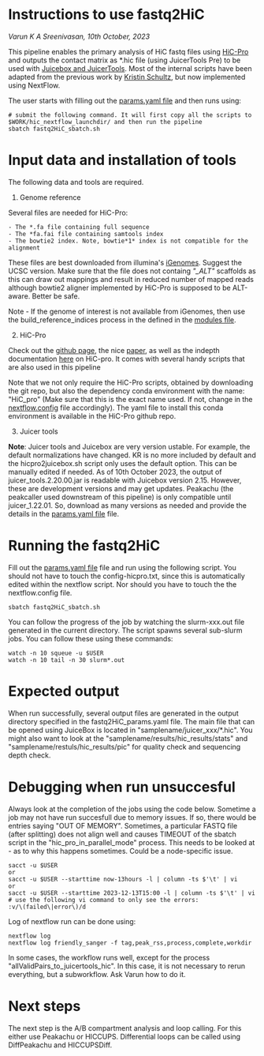 # Instructions to use fastq2HiC

_Varun K A Sreenivasan, 10th October, 2023_

This pipeline enables the primary analysis of HiC fastq files using [HiC-Pro](https://github.com/nservant/HiC-Pro) and outputs the contact matrix as \*.hic file (using JuicerTools Pre) to be used with [Juicebox and JuicerTools](https://github.com/aidenlab/JuicerTools). Most of the internal scripts have been adapted from the previous work by [Kristin Schultz](https://github.com/SpielmannLab/HiC_Analysis.), but now implemented using NextFlow.

The user starts with filling out the [params.yaml file](fastq2HiC/fastq2HiC_params.yaml) and then runs using:

    # submit the following command. It will first copy all the scripts to $WORK/hic_nextflow_launchdir/ and then run the pipeline
    sbatch fastq2HiC_sbatch.sh

# Input data and installation of tools

The following data and tools are required.

1. Genome reference

Several files are needed for HiC-Pro:

    - The *.fa file containing full sequence
    - The *fa.fai file containing samtools index
    - The bowtie2 index. Note, bowtie*1* index is not compatible for the alignment

These files are best downloaded from illumina's [iGenomes](https://emea.support.illumina.com/sequencing/sequencing_software/igenome.html). Suggest the UCSC version. Make sure that the file does not containg _"\_ALT"_ scaffolds as this can draw out mappings and result in reduced number of mapped reads although bowtie2 aligner implemented by HiC-Pro is supposed to be ALT-aware. Better be safe.

Note - If the genome of interest is not available from iGenomes, then use the build_reference_indices process in the defined in the [modules file](fastq2HiC/fastq2HiC_modules.nf).

2. HiC-Pro

Check out the [github page](https://github.com/nservant/HiC-Pro/tree/master), the nice [paper](https://doi.org/10.1186/s13059-015-0831-x), as well as the indepth documentation [here](http://nservant.github.io/HiC-Pro/QUICKSTART.html) on HiC-pro. It comes with several handy scripts that are also used in this pipeline

Note that we not only require the HiC-Pro scripts, obtained by downloading the git repo, but also the dependency conda environment with the name: "HiC_pro" (Make sure that this is the exact name used. If not, change in the [nextflow.config](fastq2HiC/nextflow.config) file accordingly). The yaml file to install this conda environment is available in the HiC-Pro github repo.

3. Juicer tools

**Note**: Juicer tools and Juicebox are very version ustable. For example, the default normalizations have changed. KR is no more included by default and the hicpro2juicebox.sh script only uses the default option. This can be manually edited if needed. As of 10th October 2023, the output of juicer_tools.2.20.00.jar is readable with Juicebox version 2.15. However, these are development versions and may get updates. Peakachu (the peakcaller used downstream of this pipeline) is only compatible until juicer_1.22.01. So, download as many versions as needed and provide the details in the [params.yaml file](fastq2HiC/fastq2HiC_params.yaml) file.

# Running the fastq2HiC

Fill out the [params.yaml file](fastq2HiC/fastq2HiC_params.yaml) file and run using the following script. You should not have to touch the config-hicpro.txt, since this is automatically edited within the nextflow script. Nor should you have to touch the the nextflow.config file.

    sbatch fastq2HiC_sbatch.sh

You can follow the progress of the job by watching the slurm-xxx.out file generated in the current directory. The script spawns several sub-slurm jobs. You can follow these using these commands:

    watch -n 10 squeue -u $USER
    watch -n 10 tail -n 30 slurm*.out

# Expected output

When run successfully, several output files are generated in the output directory specified in the fastq2HiC_params.yaml file. The main file that can be opened using JuiceBox is located in "samplename/juicer_xxx/\*.hic". You might also want to look at the "samplename/results/hic_results/stats" and "samplename/restuls/hic_results/pic" for quality check and sequencing depth check.

# Debugging when run unsuccesful

Always look at the completion of the jobs using the code below. Sometime a job may not have run succesfull due to memory issues. If so, there would be entries saying "OUT OF MEMORY". Sometimes, a particular FASTQ file (after splitting) does not align well and causes TIMEOUT of the sbatch script in the \"hic_pro_in_parallel_mode\" process. This needs to be looked at - as to why this happens sometimes. Could be a node-specific issue.

    sacct -u $USER
    or
    sacct -u $USER --starttime now-13hours -l | column -ts $'\t' | vi
    or
    sacct -u $USER --starttime 2023-12-13T15:00 -l | column -ts $'\t' | vi
    # use the following vi command to only see the errors:
    :v/\(failed\|error\)/d


Log of nextflow run can be done using:

    nextflow log
    nextflow log friendly_sanger -f tag,peak_rss,process,complete,workdir

In some cases, the workflow runs well, except for the process "allValidPairs_to_juicertools_hic". In this case, it is not necessary to rerun everything, but a subworkflow. Ask Varun how to do it.

# Next steps

The next step is the A/B compartment analysis and loop calling. For this either use Peakachu or HICCUPS. Differential loops can be called using DiffPeakachu and HICCUPSDiff.
